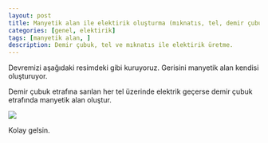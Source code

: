 ```yaml
---
layout: post
title: Manyetik alan ile elektirik oluşturma (mıknatıs, tel, demir çubuk)
categories: [genel, elektirik]
tags: [manyetik alan, ]
description: Demir çubuk, tel ve mıknatıs ile elektirik üretme.
---
```


Devremizi aşağıdaki resimdeki gibi kuruyoruz. Gerisini manyetik alan kendisi oluşturuyor. 

Demir çubuk etrafına sarılan her tel üzerinde elektrik geçerse demir çubuk etrafında manyetik alan oluştur.



<img src="https://raw.githubusercontent.com/ferhatakbulut/ferhatakbulut.github.io/main/image/elektrik.png">


Kolay gelsin.

